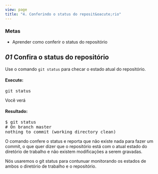```yaml
---
view: page
title: "4. Conferindo o status do reposit&oacute;rio"
---
```


<h3>Metas</h3>

<ul><li>Aprender como conferir o status do reposit&oacute;rio</li></ul>

<h2><em>01</em> Confira o status do reposit&oacute;rio</h2>

<p>Use o comando <code>git status</code> para checar o estado atual do reposit&oacute;rio.</p>

<h4 class="h4-pre">Execute:</h4>

<pre class="instructions">git status</pre>

<p>Voc&ecirc; ver&aacute;</p>

<h4 class="h4-pre">Resultado:</h4>

<pre class="sample">$ git status
# On branch master
nothing to commit (working directory clean)</pre>

<p>O comando confere o status e reporta que n&atilde;o existe nada para fazer um commit, o que quer dizer que o reposit&oacute;rio est&aacute; com o atual estado do diret&oacute;rio de trabalho e n&atilde;o existem modifica&ccedil;&otilde;es a serem gravadas.</p>

<p>N&oacute;s usaremos o git status para contunuar monitorando os estados de ambos o diret&oacute;rio de trabalho e o reposit&oacute;rio.</p>
